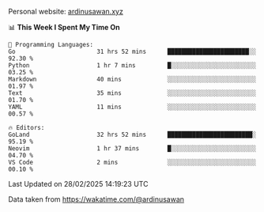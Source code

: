 Personal website: [ardinusawan.xyz](https://ardinusawan.xyz)

<!--START_SECTION:waka-->
📊 **This Week I Spent My Time On** 

```text
💬 Programming Languages: 
Go                       31 hrs 52 mins      ███████████████████████░░   92.30 % 
Python                   1 hr 7 mins         █░░░░░░░░░░░░░░░░░░░░░░░░   03.25 % 
Markdown                 40 mins             ░░░░░░░░░░░░░░░░░░░░░░░░░   01.97 % 
Text                     35 mins             ░░░░░░░░░░░░░░░░░░░░░░░░░   01.70 % 
YAML                     11 mins             ░░░░░░░░░░░░░░░░░░░░░░░░░   00.57 % 

🔥 Editors: 
GoLand                   32 hrs 52 mins      ████████████████████████░   95.19 % 
Neovim                   1 hr 37 mins        █░░░░░░░░░░░░░░░░░░░░░░░░   04.70 % 
VS Code                  2 mins              ░░░░░░░░░░░░░░░░░░░░░░░░░   00.10 % 
```


 Last Updated on 28/02/2025 14:19:23 UTC
<!--END_SECTION:waka-->
Data taken from https://wakatime.com/@ardinusawan
